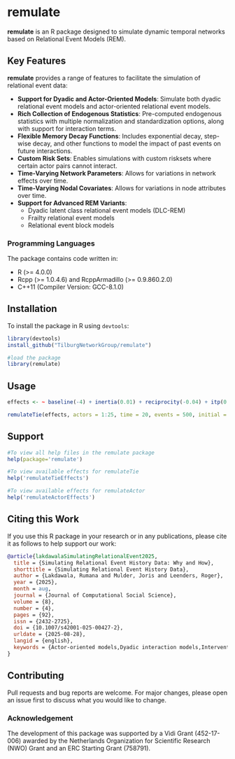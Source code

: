 # remulate

**remulate** is an R package designed to simulate dynamic temporal networks based on Relational Event Models (REM).

## Key Features

**remulate** provides a range of features to facilitate the simulation of relational event data:

- **Support for Dyadic and Actor-Oriented Models**: Simulate both dyadic relational event models and actor-oriented relational event models.
- **Rich Collection of Endogenous Statistics**: Pre-computed endogenous statistics with multiple normalization and standardization options, along with support for interaction terms.
- **Flexible Memory Decay Functions**: Includes exponential decay, step-wise decay, and other functions to model the impact of past events on future interactions.
- **Custom Risk Sets**: Enables simulations with custom risksets where certain actor pairs cannot interact.
- **Time-Varying Network Parameters**: Allows for variations in network effects over time.
- **Time-Varying Nodal Covariates**: Allows for variations in node attributes over time.
- **Support for Advanced REM Variants**:
  - Dyadic latent class relational event models (DLC-REM)
  - Frailty relational event models
  - Relational event block models

### Programming Languages
The package contains code written in:
* R (>= 4.0.0)
* Rcpp (>= 1.0.4.6) and RcppArmadillo (>= 0.9.860.2.0)
* C++11 (Compiler Version: GCC-8.1.0)
	
## Installation

To install the package in R using `devtools`:

```R
library(devtools)
install_github("TilburgNetworkGroup/remulate")

#load the package
library(remulate)
```

## Usage
```R
effects <- ~ baseline(-4) + inertia(0.01) + reciprocity(-0.04) + itp(0.01,scaling="std")

remulateTie(effects, actors = 1:25, time = 20, events = 500, initial = 200)

```
## Support
```R
#To view all help files in the remulate package
help(package='remulate')

#To view available effects for remulateTie
help('remulateTieEffects')

#To view available effects for remulateActor
help('remulateActorEffects')

```

## Citing this Work

If you use this R package in your research or in any publications, please cite it as follows to help support our work:

```bibtex
@article{lakdawalaSimulatingRelationalEvent2025,
  title = {Simulating Relational Event History Data: Why and How},
  shorttitle = {Simulating Relational Event History Data},
  author = {Lakdawala, Rumana and Mulder, Joris and Leenders, Roger},
  year = {2025},
  month = aug,
  journal = {Journal of Computational Social Science},
  volume = {8},
  number = {4},
  pages = {92},
  issn = {2432-2725},
  doi = {10.1007/s42001-025-00427-2},
  urldate = {2025-08-28},
  langid = {english},
  keywords = {Actor-oriented models,Dyadic interaction models,Interventions,Model fit assessment,Relational events,Simulation techniques,Temporal social networks}
}
```

## Contributing
Pull requests and bug reports are welcome. For major changes, please open an issue first to discuss what you would like to change.

### Acknowledgement
The development of this package was supported by a Vidi Grant (452-17-006) awarded by the Netherlands Organization for Scientific Research (NWO) Grant and an ERC Starting Grant  (758791).
